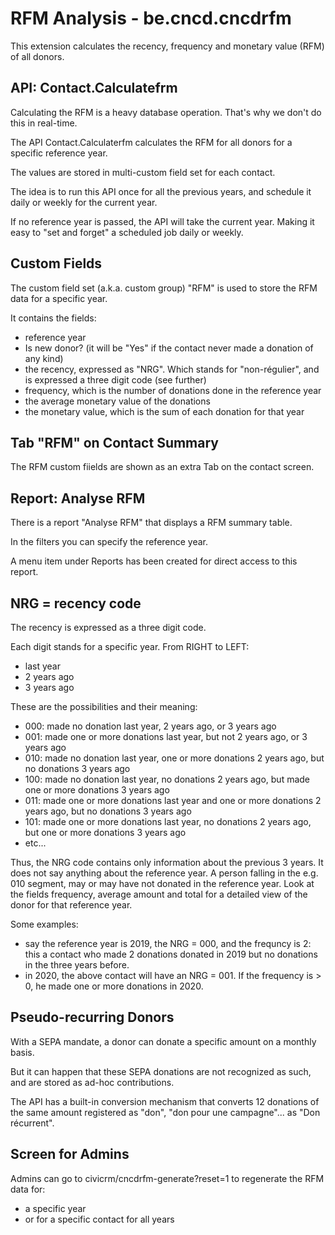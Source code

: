 # RFM Analysis - be.cncd.cncdrfm

This extension calculates the recency, frequency and monetary value (RFM) of all donors.

## API: Contact.Calculatefrm

Calculating the RFM is a heavy database operation. That's why we don't do this in real-time.

The API Contact.Calculaterfm calculates the RFM for all donors for a specific reference year.

The values are stored in multi-custom field set for each contact.

The idea is to run this API once for all the previous years, and schedule it daily or weekly for the current year.

If no reference year is passed, the API will take the current year. Making it easy to "set and forget" a scheduled job daily or weekly.

## Custom Fields

The custom field set (a.k.a. custom group) "RFM" is used to store the RFM data for a specific year.

It contains the fields:

 * reference year
 * Is new donor? (it will be "Yes" if the contact never made a donation of any kind)
 * the recency, expressed as "NRG". Which stands for "non-régulier", and is expressed a three digit code (see further)
 * frequency, which is the number of donations done in the reference year
 * the average monetary value of the donations
 * the monetary value, which is the sum of each donation for that year

## Tab "RFM" on Contact Summary

The RFM custom fiields are shown as an extra Tab on the contact screen.

## Report: Analyse RFM

There is a report "Analyse RFM" that displays a RFM summary table.

In the filters you can specify the reference year.

A menu item under Reports has been created for direct access to this report.

## NRG = recency code

The recency is expressed as a three digit code.

Each digit stands for a specific year. From RIGHT to LEFT:

 * last year
 * 2 years ago
 * 3 years ago

These are the possibilities and their meaning:

 * 000: made no donation last year, 2 years ago, or 3 years ago
 * 001: made one or more donations last year, but not 2 years ago, or 3 years ago
 * 010: made no donation last year, one or more donations 2 years ago, but no donations 3 years ago
 * 100: made no donation last year, no donations 2 years ago, but made one or more donations 3 years ago
 * 011: made one or more donations last year and one or more donations 2 years ago, but no donations 3 years ago
 * 101: made one or more donations last year, no donations 2 years ago, but one or more donations 3 years ago
 * etc...

Thus, the NRG code contains only information about the previous 3 years. It does not say anything about the reference year.
A person falling in the e.g. 010 segment, may or may have not donated in the reference year.
Look at the fields frequency, average amount and total for a detailed view of the donor for that reference year.

Some examples:

* say the reference year is 2019, the NRG = 000, and the frequncy is 2: this a contact who made 2 donations donated in 2019 but no donations in the three years before.
* in 2020, the above contact will have an NRG = 001. If the frequency is > 0, he made one or more donations in 2020.

## Pseudo-recurring Donors

With a SEPA mandate, a donor can donate a specific amount on a monthly basis.

But it can happen that these SEPA donations are not recognized as such, and are stored as ad-hoc contributions.

The API has a built-in conversion mechanism that converts 12 donations of the same amount registered as "don", "don pour une campagne"... as "Don récurrent".

## Screen for Admins

Admins can go to civicrm/cncdrfm-generate?reset=1 to regenerate the RFM data for:

 * a specific year
 * or for a specific contact for all years


